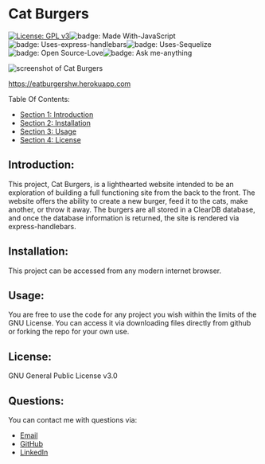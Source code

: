 # Cat Burgers

[![License: GPL v3](https://img.shields.io/badge/License-GPLv3-blue.svg)](https://www.gnu.org/licenses/gpl-3.0)![badge: Made With-JavaScript](https://img.shields.io/badge/Made%20With-JavaScript-Yellow)![badge: Uses-express-handlebars](https://img.shields.io/badge/Uses-express--handlebars-red)![badge: Uses-Sequelize](https://img.shields.io/badge/Uses-Sequelize-orange)![badge: Open Source-Love](https://img.shields.io/badge/Open%20Source-Love-purple)![badge: Ask me-anything](https://img.shields.io/badge/Ask%20me-anything-green)

![screenshot of Cat Burgers](./public/assets/images/screenshot.gif)

https://eatburgershw.herokuapp.com

Table Of Contents:

- [Section 1: Introduction](#introduction)
- [Section 2: Installation](#installation)
- [Section 3: Usage](#usage)
- [Section 4: License](#license)

## Introduction:

This project, Cat Burgers, is a lighthearted website intended to be an exploration of building a full functioning site from the back to the front. The website offers the ability to create a new burger, feed it to the cats, make another, or throw it away. The burgers are all stored in a ClearDB database, and once the database information is returned, the site is rendered via express-handlebars.

## Installation:

This project can be accessed from any modern internet browser.

## Usage:

You are free to use the code for any project you wish within the limits of the GNU License. You can access it via downloading files directly from github or forking the repo for your own use.

## License:

GNU General Public License v3.0

## Questions: 

You can contact me with questions via:
- [Email](plover.brown@gmail.com)
- [GitHub](https://www.github.com/rebgrasshopper)
- [LinkedIn](https://www.linkedin.com/in/plover-brown-37b6981a5)